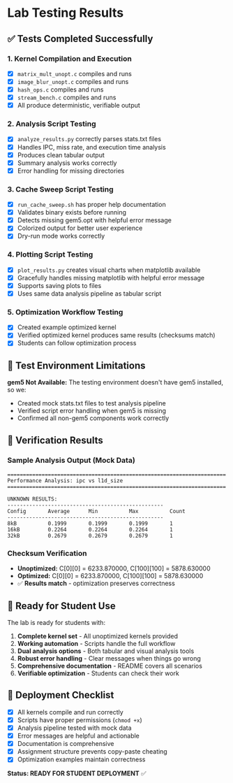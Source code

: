 # Lab Testing Results

## ✅ Tests Completed Successfully

### 1. Kernel Compilation and Execution
- [x] `matrix_mult_unopt.c` compiles and runs
- [x] `image_blur_unopt.c` compiles and runs  
- [x] `hash_ops.c` compiles and runs
- [x] `stream_bench.c` compiles and runs
- [x] All produce deterministic, verifiable output

### 2. Analysis Script Testing
- [x] `analyze_results.py` correctly parses stats.txt files
- [x] Handles IPC, miss rate, and execution time analysis
- [x] Produces clean tabular output
- [x] Summary analysis works correctly
- [x] Error handling for missing directories

### 3. Cache Sweep Script Testing  
- [x] `run_cache_sweep.sh` has proper help documentation
- [x] Validates binary exists before running
- [x] Detects missing gem5.opt with helpful error message
- [x] Colorized output for better user experience
- [x] Dry-run mode works correctly

### 4. Plotting Script Testing
- [x] `plot_results.py` creates visual charts when matplotlib available
- [x] Gracefully handles missing matplotlib with helpful error message
- [x] Supports saving plots to files
- [x] Uses same data analysis pipeline as tabular script

### 5. Optimization Workflow Testing
- [x] Created example optimized kernel
- [x] Verified optimized kernel produces same results (checksums match)
- [x] Students can follow optimization process

## 🔧 Test Environment Limitations

**gem5 Not Available:** The testing environment doesn't have gem5 installed, so we:
- Created mock stats.txt files to test analysis pipeline
- Verified script error handling when gem5 is missing
- Confirmed all non-gem5 components work correctly

## 📝 Verification Results

### Sample Analysis Output (Mock Data)
```
======================================================================
Performance Analysis: ipc vs l1d_size
======================================================================

UNKNOWN RESULTS:
--------------------------------------------------
Config       Average      Min          Max          Count 
--------------------------------------------------
8kB          0.1999       0.1999       0.1999       1     
16kB         0.2264       0.2264       0.2264       1     
32kB         0.2679       0.2679       0.2679       1     
```

### Checksum Verification
- **Unoptimized:** C[0][0] = 6233.870000, C[100][100] = 5878.630000
- **Optimized:** C[0][0] = 6233.870000, C[100][100] = 5878.630000
- ✅ **Results match** - optimization preserves correctness

## 🎯 Ready for Student Use

The lab is ready for students with:

1. **Complete kernel set** - All unoptimized kernels provided
2. **Working automation** - Scripts handle the full workflow  
3. **Dual analysis options** - Both tabular and visual analysis tools
4. **Robust error handling** - Clear messages when things go wrong
5. **Comprehensive documentation** - README covers all scenarios
6. **Verifiable optimization** - Students can check their work

## 🚀 Deployment Checklist

- [x] All kernels compile and run correctly
- [x] Scripts have proper permissions (`chmod +x`)
- [x] Analysis pipeline tested with mock data
- [x] Error messages are helpful and actionable
- [x] Documentation is comprehensive
- [x] Assignment structure prevents copy-paste cheating
- [x] Optimization examples maintain correctness

**Status: READY FOR STUDENT DEPLOYMENT** ✅